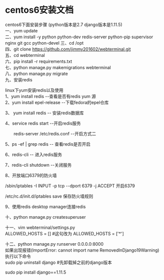 # centos6安装文档
centos6下面安装步骤  (python版本是2.7  django版本是1.11.5)  
一、yum update  
二、yum install -y python python-dev redis-server python-pip supervisor nginx git gcc python-devel
三、cd /opt  
四、git clone https://github.com/jimmy201602/webterminal.git  
五、cd webterminal  
六、pip install -r requirements.txt  
七、python manage.py makemigrations webterminal  
八、python manage.py migrate  
九、安装redis  

linux下yum安装redis以及使用  
1、yum install redis      --查看是否有redis   yum 源  
2、yum install epel-release    --下载fedora的epel仓库  

3、 yum install redis    -- 安装redis数据库  

4、service redis start    --开启redis服务  

　　redis-server /etc/redis.conf   --开启方式二  

5、ps -ef | grep redis   -- 查看redis是否开启  

6、redis-cli       -- 进入redis服务  

7、redis-cli  shutdown      --关闭服务  

8、开放端口6379的防火墙  

/sbin/iptables -I INPUT -p tcp --dport 6379  -j ACCEPT   开启6379  

 /etc/rc.d/init.d/iptables save                           保存防火墙规则  

9、使用redis  desktop manager连接redis  

十、python manage.py createsuperuser  

十一、vim webterminal/settings.py  
ALLOWED_HOSTS = []   #这句改为  ALLOWED_HOSTS = ['*']  

十二、python manage.py runserver 0.0.0.0:8000  
如果出现报错(ImportError: cannot import name RemovedInDjango19Warning)执行以下命令   
sudo pip uninstall django           #先卸载掉之前的django版本  

sudo pip install django==1.11.5  

